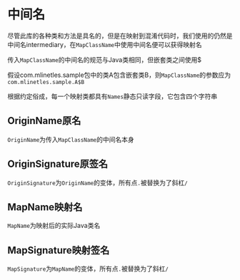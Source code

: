 # 中间名

尽管此库的各种类和方法是具名的，但是在映射到混淆代码时，我们使用的仍然是中间名intermediary，在`MapClassName`中使用中间名便可以获得映射名

传入`MapClassName`的中间名的规范与Java类相同，但嵌套类之间使用$

假设com.mlinetles.sample包中的类A包含嵌套类B，则`MapClassName`的参数应为`com.mlinetles.sample.A$B`

根据约定俗成，每一个映射类都具有`Names`静态只读字段，它包含四个字符串

## OriginName原名

`OriginName`为传入`MapClassName`的中间名本身

## OriginSignature原签名

`OriginSignature`为`OriginName`的变体，所有点`.`被替换为了斜杠`/`

## MapName映射名

`MapName`为映射后的实际Java类名

## MapSignature映射签名

`MapSignature`为`MapName`的变体，所有点`.`被替换为了斜杠`/`